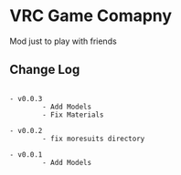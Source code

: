 # VRC Game Comapny

Mod just to play with friends

## Change Log

```

- v0.0.3
		- Add Models
		- Fix Materials

- v0.0.2
		- fix moresuits directory

- v0.0.1 
		- Add Models

```